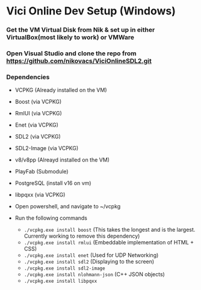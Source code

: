 # Vici Online Dev Setup (Windows)
### Get the VM Virtual Disk from Nik & set up in either VirtualBox(most likely to work) or VMWare
### Open Visual Studio and clone the repo from https://github.com/nikovacs/ViciOnlineSDL2.git
### Dependencies
* VCPKG (Already installed on the VM)
* Boost (via VCPKG)
* RmlUI (via VCPKG)
* Enet (via VCPKG)
* SDL2 (via VCPKG)
* SDL2-Image (via VCPKG)
* v8/v8pp (Alreayd installed on the VM)
* PlayFab (Submodule)
* PostgreSQL (install v16 on vm)
* libpqxx (via VCPKG)

* Open powershell, and navigate to ~/vcpkg
* Run the following commands
  * `./vcpkg.exe install boost` (This takes the longest and is the largest. Currently working to remove this dependency)
  * `./vcpkg.exe install rmlui` (Embeddable implementation of HTML + CSS)
  * `./vcpkg.exe install enet`  (Used for UDP Networking)
  * `./vcpkg.exe install sdl2`  (Displaying to the screen)
  * `./vcpkg.exe install sdl2-image`
  * `./vcpkg.exe install nlohmann-json` (C++ JSON objects)
  * `./vcpkg.exe install libpqxx`
